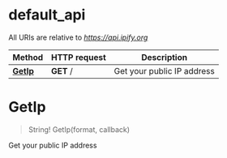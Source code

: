 # default_api

All URIs are relative to *https://api.ipify.org*

Method | HTTP request | Description
------------- | ------------- | -------------
[**GetIp**](default_api.md#GetIp) | **GET** / | Get your public IP address


<a name="GetIp"></a>
# **GetIp**
> String! GetIp(format, callback)

Get your public IP address
